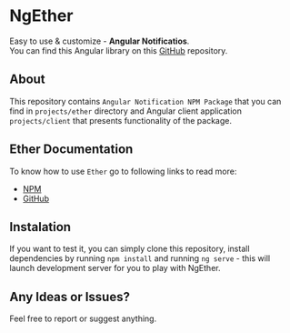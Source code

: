 # NgEther
Easy to use & customize - **Angular Notificatios**.  
You can find this Angular library on this [GitHub](https://github.com/MatrixMZ/ng-ether) repository.

## About
This repository contains `Angular Notification NPM Package` that you can find in `projects/ether` directory and Angular client application `projects/client` that presents functionality of the package.

## Ether Documentation
To know how to use `Ether` go to following links to read more:
* [NPM](https://www.npmjs.com/package/@ziobrowsky/ether) 
* [GitHub](https://github.com/MatrixMZ/ng-ether/tree/master/projects/ether)

## Instalation
If you want to test it, you can simply clone this repository, install dependencies by running `npm install`  and running `ng serve` - this will launch development server for you to play with NgEther.

## Any Ideas or Issues?
Feel free to report or suggest anything.

